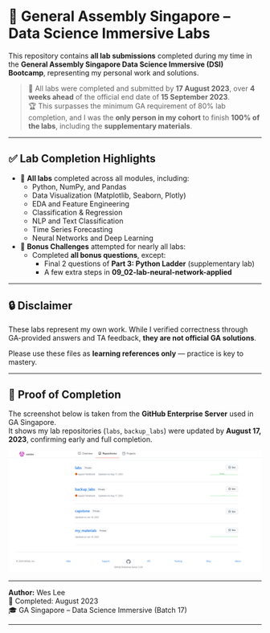 # 🧪 General Assembly Singapore – Data Science Immersive Labs

This repository contains **all lab submissions** completed during my time in the **General Assembly Singapore Data Science Immersive (DSI) Bootcamp**, representing my personal work and solutions.

> 📅 All labs were completed and submitted by **17 August 2023**, over **4 weeks ahead** of the official end date of **15 September 2023**.  
> 🏆 This surpasses the minimum GA requirement of 80% lab completion, and I was the **only person in my cohort** to finish **100% of the labs**, including the **supplementary materials**.

---

## ✅ Lab Completion Highlights

- 💯 **All labs** completed across all modules, including:
  - Python, NumPy, and Pandas
  - Data Visualization (Matplotlib, Seaborn, Plotly)
  - EDA and Feature Engineering
  - Classification & Regression
  - NLP and Text Classification
  - Time Series Forecasting
  - Neural Networks and Deep Learning
- 🧩 **Bonus Challenges** attempted for nearly all labs:
  - Completed **all bonus questions**, except:
    - Final 2 questions of **Part 3: Python Ladder** (supplementary lab)
    - A few extra steps in **09_02-lab-neural-network-applied**

---

## 🔒 Disclaimer

These labs represent my own work. While I verified correctness through GA-provided answers and TA feedback, **they are not official GA solutions**.

Please use these files as **learning references only** — practice is key to mastery.

---

## 📸 Proof of Completion

The screenshot below is taken from the **GitHub Enterprise Server** used in GA Singapore.  
It shows my lab repositories (`labs`, `backup_labs`) were updated by **August 17, 2023**, confirming early and full completion.

![Wes GitHub Enterprise Screenshot](/General_Assembly_Singapore_Github_Enterprise.png "Wes GitHub Enterprise Screenshot")

---

**Author:** Wes Lee  
📅 Completed: August 2023  
🎓 GA Singapore – Data Science Immersive (Batch 17)

--- 
